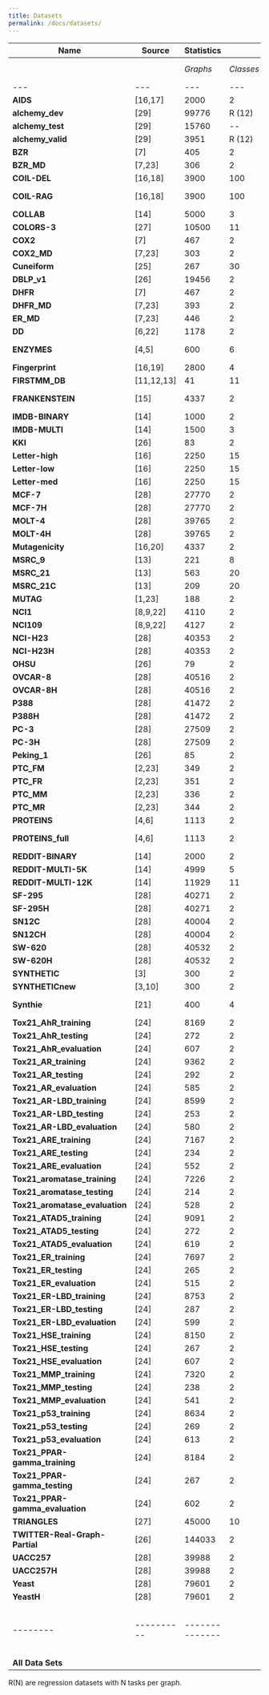 ```yaml
---
title: Datasets
permalink: /docs/datasets/
---
```



| **Name** | **Source** | **Statistics** ||| **Labels/Attributes** ||||| **Download (ZIP)** |
| --- |--- | --- |---|---| ---|  ---|  ---|  ---|  ---|  ---| 
|         |          |*Graphs*|*Classes*|*Avg. Nodes*|*Avg. Edges*|*Node Labels*|*Edge Labels*|*Node Attr.*|*Edge Attr.*|
| --- |--- | --- |---|---| ---|  ---| :-:| :-: | :-: | --- |
|**AIDS**|[16,17]| 2000 |2|15.69|16.20|+|+|+ (4)|--|[AIDS](https://ls11-www.cs.tu-dortmund.de/people/morris/graphkerneldatasets/AIDS.zip)|
|**alchemy_dev**|[29]| 99776 |R (12)|9.71|10.02|+|+|--|--|[alchemy_dev](https://ls11-www.cs.tu-dortmund.de/people/morris/graphkerneldatasets/alchemy_dev.zip)|
|**alchemy_test**|[29]| 15760 |--|11.25|11.76|+|+|--|--|[alchemy_test](https://ls11-www.cs.tu-dortmund.de/people/morris/graphkerneldatasets/alchemy_test.zip)|
|**alchemy_valid**|[29]| 3951 |R (12)|11.25        |11.77      |+|+|--|--|[alchemy_valid](https://ls11-www.cs.tu-dortmund.de/people/morris/graphkerneldatasets/alchemy_valid.zip)|
|**BZR**|[7]| 405 |2|35.75|38.36|+|--|+ (3)|--|[BZR](https://ls11-www.cs.tu-dortmund.de/people/morris/graphkerneldatasets/BZR.zip)|
|**BZR_MD**|[7,23]| 306 |2|21.30|225.06|+|+|--|+ (1)|[BZR_MD](https://ls11-www.cs.tu-dortmund.de/people/morris/graphkerneldatasets/BZR_MD.zip)|
|**COIL-DEL**|[16,18]| 3900 |100| 21.54 | 54.24 |--|+|+ (2)|--|[COIL-DEL](https://ls11-www.cs.tu-dortmund.de/people/morris/graphkerneldatasets/COIL-DEL.zip)|
|**COIL-RAG**|[16,18]| 3900 |100| 3.01 | 3.02 |--|--|+ (64)|+ (1)|[COIL-RAG](https://ls11-www.cs.tu-dortmund.de/people/morris/graphkerneldatasets/COIL-RAG.zip)|
|**COLLAB**|[14]| 5000 |3|74.49 | 2457.78|--|--|--|--|[COLLAB](https://ls11-www.cs.tu-dortmund.de/people/morris/graphkerneldatasets/COLLAB.zip)|
|**COLORS-3**|[27]|10500|11|61.31|91.03|--|--|+ (4)|--|[COLORS-3](https://ls11-www.cs.tu-dortmund.de/people/morris/graphkerneldatasets/COLORS-3.zip)|
|**COX2**|[7]| 467 |2|41.22 |43.45|+|--|+ (3)|--|[COX2](https://ls11-www.cs.tu-dortmund.de/people/morris/graphkerneldatasets/COX2.zip)|
|**COX2_MD**|[7,23]| 303 |2|26.28|335.12|+|+|--|+ (1)|[COX2_MD](https://ls11-www.cs.tu-dortmund.de/people/morris/graphkerneldatasets/COX2_MD.zip)|
|**Cuneiform**|[25]| 267 |30|21.27|44.80|+|+|+ (3)|+ (2)|[Cuneiform](https://ls11-www.cs.tu-dortmund.de/people/morris/graphkerneldatasets/Cuneiform.zip)|
|**DBLP_v1**|[26]|19456|2 |10.48|19.65|+|+|--|--|[DBLP_v1](https://ls11-www.cs.tu-dortmund.de/people/morris/graphkerneldatasets/DBLP_v1.zip)|
|**DHFR**|[7]| 467 |2|42.43|44.54|+|--|+ (3)|--|[DHFR](https://ls11-www.cs.tu-dortmund.de/people/morris/graphkerneldatasets/DHFR.zip)|
|**DHFR_MD**|[7,23]| 393 |2|23.87| 283.01|+|+|--|+ (1)|[DHFR_MD](https://ls11-www.cs.tu-dortmund.de/people/morris/graphkerneldatasets/DHFR_MD.zip)|
|**ER_MD**|[7,23]| 446 |2| 21.33| 234.85 | +|+|--|+ (1)|[ER_MD](https://ls11-www.cs.tu-dortmund.de/people/morris/graphkerneldatasets/ER_MD.zip)|
|**DD**|[6,22]| 1178 |2|284.32| 715.66|+|--|--|--|[DD](https://ls11-www.cs.tu-dortmund.de/people/morris/graphkerneldatasets/DD.zip)|
|**ENZYMES**|[4,5]| 600 |6|32.63 | 62.14|+|--|+ (18)|--|[ENZYMES](https://ls11-www.cs.tu-dortmund.de/people/morris/graphkerneldatasets/ENZYMES.zip)|
|**Fingerprint**|[16,19]| 2800 |4|5.42 | 4.42|--|--|+ (2)|+ (2)|[Fingerprint](https://ls11-www.cs.tu-dortmund.de/people/morris/graphkerneldatasets/Fingerprint.zip)|
|**FIRSTMM_DB**|[11,12,13]| 41 |11|1377.27| 3074.10|+|--|+ (1) |+ (2)|[FIRSTMM_DB](https://ls11-www.cs.tu-dortmund.de/people/morris/graphkerneldatasets/FIRSTMM_DB.zip)|
|**FRANKENSTEIN**|[15]| 4337 | 2 |16.90| 17.88 |--|--|+ (780) |--|[FRANKENSTEIN](https://ls11-www.cs.tu-dortmund.de/people/morris/graphkerneldatasets/FRANKENSTEIN.zip)|
|**IMDB-BINARY**|[14]| 1000 |2| 19.77 | 96.53 |--|--|--|--|[IMDB-BINARY](https://ls11-www.cs.tu-dortmund.de/people/morris/graphkerneldatasets/IMDB-BINARY.zip)|
|**IMDB-MULTI**|[14]| 1500 |3| 13.00 | 65.94 |--|--|--|--|[IMDB-MULTI](https://ls11-www.cs.tu-dortmund.de/people/morris/graphkerneldatasets/IMDB-MULTI.zip)|
|**KKI**|[26]|83|2 |26.96|48.42|+|--|--|--|[KKI](https://ls11-www.cs.tu-dortmund.de/people/morris/graphkerneldatasets/KKI.zip)|
|**Letter-high**|[16]| 2250 |15| 4.67 |4.50 |--|--|+ (2)|--|[Letter-high](https://ls11-www.cs.tu-dortmund.de/people/morris/graphkerneldatasets/Letter-high.zip)|
|**Letter-low**|[16]| 2250 |15| 4.68 |3.13 |--|--|+ (2)|--|[Letter-low](https://ls11-www.cs.tu-dortmund.de/people/morris/graphkerneldatasets/Letter-low.zip)|
|**Letter-med**|[16]| 2250 |15| 4.67 |4.50 |--|--|+ (2)|--|[Letter-med](https://ls11-www.cs.tu-dortmund.de/people/morris/graphkerneldatasets/Letter-med.zip)|
|**MCF-7**|[28]| 27770 |2|26.39| 28.52 |+|+|--|--|[MCF-7](https://ls11-www.cs.tu-dortmund.de/people/morris/graphkerneldatasets/MCF-7.zip)|
|**MCF-7H**|[28]| 27770 |2|47.30| 49.43 |+|+|--|--|[MCF-7H](https://ls11-www.cs.tu-dortmund.de/people/morris/graphkerneldatasets/MCF-7H.zip)|
|**MOLT-4**|[28]| 39765 |2|26.09| 28.13 |+|+|--|--|[MOLT-4](https://ls11-www.cs.tu-dortmund.de/people/morris/graphkerneldatasets/MOLT-4.zip)|
|**MOLT-4H**|[28]| 39765 |2|46.70| 48.73 |+|+|--|--|[MOLT-4H](https://ls11-www.cs.tu-dortmund.de/people/morris/graphkerneldatasets/MOLT-4H.zip)|
|**Mutagenicity**|[16,20]| 4337 |2| 30.32 | 30.77 |+|+|--|--|[Mutagenicity](https://ls11-www.cs.tu-dortmund.de/people/morris/graphkerneldatasets/Mutagenicity.zip)|
|**MSRC_9**|[13]| 221 |8|40.58| 97.94 |+|--|--|--|[MSRC_9](https://ls11-www.cs.tu-dortmund.de/people/morris/graphkerneldatasets/MSRC_9.zip)|
|**MSRC_21**|[13]| 563 |20|77.52|198.32|+|--|--|--|[MSRC_21](https://ls11-www.cs.tu-dortmund.de/people/morris/graphkerneldatasets/MSRC_21.zip)|
|**MSRC_21C**|[13]| 209 |20|40.28 | 96.60|+|--|--|--|[MSRC_21C](https://ls11-www.cs.tu-dortmund.de/people/morris/graphkerneldatasets/MSRC_21C.zip)|
|**MUTAG**|[1,23]| 188 |2|17.93|19.79|+|+|--|--|[MUTAG](https://ls11-www.cs.tu-dortmund.de/people/morris/graphkerneldatasets/MUTAG.zip)|
|**NCI1**|[8,9,22]| 4110 |2|29.87|32.30|+|--|--|--|[NCI1](https://ls11-www.cs.tu-dortmund.de/people/morris/graphkerneldatasets/NCI1.zip)|
|**NCI109**|[8,9,22]| 4127 |2|29.68| 32.13 |+|--|--|--|[NCI109](https://ls11-www.cs.tu-dortmund.de/people/morris/graphkerneldatasets/NCI109.zip)|
|**NCI-H23**|[28]| 40353 |2|26.07| 28.10 |+|+|--|--|[NCI-H23](https://ls11-www.cs.tu-dortmund.de/people/morris/graphkerneldatasets/NCI-H23.zip-H23)|
|**NCI-H23H**|[28]| 40353 |2|46.67| 48.69 |+|+|--|--|[NCI-H23H](https://ls11-www.cs.tu-dortmund.de/people/morris/graphkerneldatasets/NCI-H23H.zip-H23H)|
|**OHSU**|[26]|79|2 |82.01|199.66|+|--|--|--|[OHSU](https://ls11-www.cs.tu-dortmund.de/people/morris/graphkerneldatasets/OHSU.zip)|
|**OVCAR-8**|[28]| 40516 |2|26.07| 28.10 |+|+|--|--|[OVCAR-8](https://ls11-www.cs.tu-dortmund.de/people/morris/graphkerneldatasets/OVCAR-8.zip-8)|
|**OVCAR-8H**|[28]| 40516 |2|46.67| 48.70 |+|+|--|--|[OVCAR-8H](https://ls11-www.cs.tu-dortmund.de/people/morris/graphkerneldatasets/OVCAR-8H.zip-8H)|
|**P388**|[28]| 41472 |2|22.11| 23.55 |+|+|--|--|[P388](https://ls11-www.cs.tu-dortmund.de/people/morris/graphkerneldatasets/P388.zip)|
|**P388H**|[28]| 41472 |2|40.44| 41.88 |+|+|--|--|[P388H](https://ls11-www.cs.tu-dortmund.de/people/morris/graphkerneldatasets/P388H.zip)|
|**PC-3**|[28]| 27509 |2|26.35| 28.49 |+|+|--|--|[PC-3](https://ls11-www.cs.tu-dortmund.de/people/morris/graphkerneldatasets/PC-3.zip)|
|**PC-3H**|[28]| 27509 |2|47.19| 49.32 |+|+|--|--|[PC-3H](https://ls11-www.cs.tu-dortmund.de/people/morris/graphkerneldatasets/PC-3H.zip)|
|**Peking_1**|[26]|85|2 |39.31|77.35|+|--|--|--|[Peking_1](https://ls11-www.cs.tu-dortmund.de/people/morris/graphkerneldatasets/Peking_1.zip)|
|**PTC_FM**|[2,23]| 349 |2|14.11|14.48|+|+|--|--|[PTC_FM](https://ls11-www.cs.tu-dortmund.de/people/morris/graphkerneldatasets/PTC_FM.zip)|
|**PTC_FR**|[2,23]| 351 |2|14.56| 15.00|+|+|--|--|[PTC_FR](https://ls11-www.cs.tu-dortmund.de/people/morris/graphkerneldatasets/PTC_FR.zip)|
|**PTC_MM**|[2,23]| 336 |2|13.97 | 14.32|+|+|--|--|[PTC_MM](https://ls11-www.cs.tu-dortmund.de/people/morris/graphkerneldatasets/PTC_MM.zip)|
|**PTC_MR**|[2,23]| 344 |2|14.29| 14.69|+|+|--|--|[PTC_MR](https://ls11-www.cs.tu-dortmund.de/people/morris/graphkerneldatasets/PTC_MR.zip)|
|**PROTEINS**|[4,6]| 1113 |2|39.06|72.82|+|--|+ (1)|--|[PROTEINS](https://ls11-www.cs.tu-dortmund.de/people/morris/graphkerneldatasets/PROTEINS.zip)|
|**PROTEINS_full**|[4,6]| 1113 |2|39.06|72.82|+|--|+ (29)|--|[PROTEINS_full](https://ls11-www.cs.tu-dortmund.de/people/morris/graphkerneldatasets/PROTEINS_full.zip)|
|**REDDIT-BINARY**|[14]| 2000 |2| 429.63| 497.75 |--|--|--|--|[REDDIT-BINARY](https://ls11-www.cs.tu-dortmund.de/people/morris/graphkerneldatasets/REDDIT-BINARY.zip)|
|**REDDIT-MULTI-5K**|[14]| 4999 | 5 |508.52 | 594.87 |--|--|--|--|[REDDIT-MULTI-5K](https://ls11-www.cs.tu-dortmund.de/people/morris/graphkerneldatasets/REDDIT-MULTI-5K.zip)|
|**REDDIT-MULTI-12K**|[14]| 11929 | 11 | 391.41 | 456.89 |--|--|--|--|[REDDIT-MULTI-12K](https://ls11-www.cs.tu-dortmund.de/people/morris/graphkerneldatasets/REDDIT-MULTI-12K.zip)|
|**SF-295**|[28]| 40271 |2|26.06| 28.08 |+|+|--|--|[SF-295](https://ls11-www.cs.tu-dortmund.de/people/morris/graphkerneldatasets/SF-295.zip)|
|**SF-295H**|[28]| 40271 |2|46.65| 48.68 |+|+|--|--|[SF-295H](https://ls11-www.cs.tu-dortmund.de/people/morris/graphkerneldatasets/SF-295H.zip)|
|**SN12C**|[28]| 40004 |2|26.08| 28.11 |+|+|--|--|[SN12C](https://ls11-www.cs.tu-dortmund.de/people/morris/graphkerneldatasets/SN12C.zip)|
|**SN12CH**|[28]| 40004 |2|46.69| 48.71 |+|+|--|--|[SN12CH](https://ls11-www.cs.tu-dortmund.de/people/morris/graphkerneldatasets/SN12CH.zip)|
|**SW-620**|[28]| 40532 |2|26.05| 28.08 |+|+|--|--|[SW-620](https://ls11-www.cs.tu-dortmund.de/people/morris/graphkerneldatasets/SW-620.zip)|
|**SW-620H**|[28]| 40532 |2|46.62| 48.65 |+|+|--|--|[SW-620H](https://ls11-www.cs.tu-dortmund.de/people/morris/graphkerneldatasets/SW-620H.zip)|
|**SYNTHETIC**|[3]| 300 |2|100.00| 196.00|--|--|+ (1)|--|[SYNTHETIC](https://ls11-www.cs.tu-dortmund.de/people/morris/graphkerneldatasets/SYNTHETIC.zip)|
|**SYNTHETICnew**|[3,10]| 300 |2|100.00| 196.25|--|--|+ (1)|--|[SYNTHETICnew](https://ls11-www.cs.tu-dortmund.de/people/morris/graphkerneldatasets/SYNTHETICnew.zip)|
|**Synthie**|[21]| 400 |4|95.00| 172.93|--|--|+ (15)|--|[Synthie](https://ls11-www.cs.tu-dortmund.de/people/morris/graphkerneldatasets/Synthie.zip)|
|**Tox21_AhR_training**|[24]|8169|2 |18.09|18.50|+|+|--|--|[Tox21_AhR_training](https://ls11-www.cs.tu-dortmund.de/people/morris/graphkerneldatasets/Tox21_AhR_training.zip)|
|**Tox21_AhR_testing**|[24]|272|2 |22.13|23.05|+|+|--|--|[Tox21_AhR_testing](https://ls11-www.cs.tu-dortmund.de/people/morris/graphkerneldatasets/Tox21_AhR_testing.zip)|
|**Tox21_AhR_evaluation**|[24]|607|2 |17.64|18.06|+|+|--|--|[Tox21_AhR_evaluation](https://ls11-www.cs.tu-dortmund.de/people/morris/graphkerneldatasets/Tox21_AhR_evaluation.zip)|
|**Tox21_AR_training**|[24]|9362|2 |18.39|18.84|+|+|--|--|[Tox21_AR_training](https://ls11-www.cs.tu-dortmund.de/people/morris/graphkerneldatasets/Tox21_AR_training.zip)|
|**Tox21_AR_testing**|[24]|292|2 |22.35|23.32|+|+|--|--|[Tox21_AR_testing](https://ls11-www.cs.tu-dortmund.de/people/morris/graphkerneldatasets/Tox21_AR_testing.zip)|
|**Tox21_AR_evaluation**|[24]|585|2 |17.99|18.45|+|+|--|--|[Tox21_AR_evaluation](https://ls11-www.cs.tu-dortmund.de/people/morris/graphkerneldatasets/Tox21_AR_evaluation.zip)|
|**Tox21_AR-LBD_training**|[24]|8599|2 |17.77|18.16|+|+|--|--|[Tox21_AR-LBD_training](https://ls11-www.cs.tu-dortmund.de/people/morris/graphkerneldatasets/Tox21_AR-LBD_training.zip)|
|**Tox21_AR-LBD_testing**|[24]|253|2 |21.85|22.73|+|+|--|--|[Tox21_AR-LBD_testing](https://ls11-www.cs.tu-dortmund.de/people/morris/graphkerneldatasets/Tox21_AR-LBD_testing.zip)|
|**Tox21_AR-LBD_evaluation**|[24]|580|2 |17.09|17.42|+|+|--|--|[Tox21_AR-LBD_evaluation](https://ls11-www.cs.tu-dortmund.de/people/morris/graphkerneldatasets/Tox21_AR-LBD_evaluation.zip)|
|**Tox21_ARE_training**|[24]|7167|2 |16.28|16.52|+|+|--|--|[Tox21_ARE_training](https://ls11-www.cs.tu-dortmund.de/people/morris/graphkerneldatasets/Tox21_ARE_training.zip)|
|**Tox21_ARE_testing**|[24]|234|2 |21.99|22.91|+|+|--|--|[Tox21_ARE_testing](https://ls11-www.cs.tu-dortmund.de/people/morris/graphkerneldatasets/Tox21_ARE_testing.zip)|
|**Tox21_ARE_evaluation**|[24]|552|2 |17.01|17.33|+|+|--|--|[Tox21_ARE_evaluation](https://ls11-www.cs.tu-dortmund.de/people/morris/graphkerneldatasets/Tox21_ARE_evaluation.zip)|
|**Tox21_aromatase_training**|[24]|7226|2 |17.50|17.79|+|+|--|--|[Tox21_aromatase_training](https://ls11-www.cs.tu-dortmund.de/people/morris/graphkerneldatasets/Tox21_aromatase_training.zip)|
|**Tox21_aromatase_testing**|[24]|214|2 |21.65|22.36|+|+|--|--|[Tox21_aromatase_testing](https://ls11-www.cs.tu-dortmund.de/people/morris/graphkerneldatasets/Tox21_aromatase_testing.zip)|
|**Tox21_aromatase_evaluation**|[24]|528|2 |16.74|16.99|+|+|--|--|[Tox21_aromatase_evaluation](https://ls11-www.cs.tu-dortmund.de/people/morris/graphkerneldatasets/Tox21_aromatase_evaluation.zip)|
|**Tox21_ATAD5_training**|[24]|9091|2 |17.89|18.30|+|+|--|--|[Tox21_ATAD5_training](https://ls11-www.cs.tu-dortmund.de/people/morris/graphkerneldatasets/Tox21_ATAD5_training.zip)|
|**Tox21_ATAD5_testing**|[24]|272|2 |21.99|22.89|+|+|--|--|[Tox21_ATAD5_testing](https://ls11-www.cs.tu-dortmund.de/people/morris/graphkerneldatasets/Tox21_ATAD5_testing.zip)|
|**Tox21_ATAD5_evaluation**|[24]|619|2 |17.68|18.11|+|+|--|--|[Tox21_ATAD5_evaluation](https://ls11-www.cs.tu-dortmund.de/people/morris/graphkerneldatasets/Tox21_ATAD5_evaluation.zip)|
|**Tox21_ER_training**|[24]|7697|2 |17.58|17.94|+|+|--|--|[Tox21_ER_training](https://ls11-www.cs.tu-dortmund.de/people/morris/graphkerneldatasets/Tox21_ER_training.zip)|
|**Tox21_ER_testing**|[24]|265|2 |22.16|23.13|+|+|--|--|[Tox21_ER_testing](https://ls11-www.cs.tu-dortmund.de/people/morris/graphkerneldatasets/Tox21_ER_testing.zip)|
|**Tox21_ER_evaluation**|[24]|515|2 |17.66|18.10|+|+|--|--|[Tox21_ER_evaluation](https://ls11-www.cs.tu-dortmund.de/people/morris/graphkerneldatasets/Tox21_ER_evaluation.zip)|
|**Tox21_ER-LBD_training**|[24]|8753|2 |18.06|18.47|+|+|--|--|[Tox21_ER-LBD_training](https://ls11-www.cs.tu-dortmund.de/people/morris/graphkerneldatasets/Tox21_ER-LBD_training.zip)|
|**Tox21_ER-LBD_testing**|[24]|287|2 |22.28|23.23|+|+|--|--|[Tox21_ER-LBD_testing](https://ls11-www.cs.tu-dortmund.de/people/morris/graphkerneldatasets/Tox21_ER-LBD_testing.zip)|
|**Tox21_ER-LBD_evaluation**|[24]|599|2 |17.75|18.17|+|+|--|--|[Tox21_ER-LBD_evaluation](https://ls11-www.cs.tu-dortmund.de/people/morris/graphkerneldatasets/Tox21_ER-LBD_evaluation.zip)|
|**Tox21_HSE_training**|[24]|8150|2 |16.72|17.04|+|+|--|--|[Tox21_HSE_training](https://ls11-www.cs.tu-dortmund.de/people/morris/graphkerneldatasets/Tox21_HSE_training.zip)|
|**Tox21_HSE_testing**|[24]|267|2 |22.07|23.00|+|+|--|--|[Tox21_HSE_testing](https://ls11-www.cs.tu-dortmund.de/people/morris/graphkerneldatasets/Tox21_HSE_testing.zip)|
|**Tox21_HSE_evaluation**|[24]|607|2 |17.61|18.01|+|+|--|--|[Tox21_HSE_evaluation](https://ls11-www.cs.tu-dortmund.de/people/morris/graphkerneldatasets/Tox21_HSE_evaluation.zip)|
|**Tox21_MMP_training**|[24]|7320|2 |17.49|17.83|+|+|--|--|[Tox21_MMP_training](https://ls11-www.cs.tu-dortmund.de/people/morris/graphkerneldatasets/Tox21_MMP_training.zip)|
|**Tox21_MMP_testing**|[24]|238|2 |21.68|22.55|+|+|--|--|[Tox21_MMP_testing](https://ls11-www.cs.tu-dortmund.de/people/morris/graphkerneldatasets/Tox21_MMP_testing.zip)|
|**Tox21_MMP_evaluation**|[24]|541|2 |16.67|16.88|+|+|--|--|[Tox21_MMP_evaluation](https://ls11-www.cs.tu-dortmund.de/people/morris/graphkerneldatasets/Tox21_MMP_evaluation.zip)|
|**Tox21_p53_training**|[24]|8634|2 |17.79|18.19|+|+|--|--|[Tox21_p53_training](https://ls11-www.cs.tu-dortmund.de/people/morris/graphkerneldatasets/Tox21_p53_training.zip)|
|**Tox21_p53_testing**|[24]|269|2 |22.14|23.04|+|+|--|--|[Tox21_p53_testing](https://ls11-www.cs.tu-dortmund.de/people/morris/graphkerneldatasets/Tox21_p53_testing.zip)|
|**Tox21_p53_evaluation**|[24]|613|2 |17.34|17.72|+|+|--|--|[Tox21_p53_evaluation](https://ls11-www.cs.tu-dortmund.de/people/morris/graphkerneldatasets/Tox21_p53_evaluation.zip)|
|**Tox21_PPAR-gamma_training**|[24]|8184|2 |17.23|17.55|+|+|--|--|[Tox21_PPAR-gamma_training](https://ls11-www.cs.tu-dortmund.de/people/morris/graphkerneldatasets/Tox21_PPAR-gamma_training.zip)|
|**Tox21_PPAR-gamma_testing**|[24]|267|2 |22.04|22.93|+|+|--|--|[Tox21_PPAR-gamma_testing](https://ls11-www.cs.tu-dortmund.de/people/morris/graphkerneldatasets/Tox21_PPAR-gamma_testing.zip)|
|**Tox21_PPAR-gamma_evaluation**|[24]|602|2 |17.38|17.77|+|+|--|--|[Tox21_PPAR-gamma_evaluation](https://ls11-www.cs.tu-dortmund.de/people/morris/graphkerneldatasets/Tox21_PPAR-gamma_evaluation.zip)|
|**TRIANGLES**|[27]|45000|10|20.85|32.74|--|--|--|--|[TRIANGLES](https://ls11-www.cs.tu-dortmund.de/people/morris/graphkerneldatasets/TRIANGLES.zip)|
|**TWITTER-Real-Graph-Partial**|[26]|144033|2 |4.03|4.98|+|--|--|+ (1)|[TWITTER-Real-Graph-Partial](https://ls11-www.cs.tu-dortmund.de/people/morris/graphkerneldatasets/TWITTER-Real-Graph-Partial.zip)|
|**UACC257**|[28]| 39988 |2|26.09| 28.12 |+|+|--|--|[UACC257](https://ls11-www.cs.tu-dortmund.de/people/morris/graphkerneldatasets/UACC257.zip)|
|**UACC257H**|[28]| 39988 |2|46.68| 48.71 |+|+|--|--|[UACC257H](https://ls11-www.cs.tu-dortmund.de/people/morris/graphkerneldatasets/UACC257H.zip)|
|**Yeast**|[28]| 79601 |2|21.54| 22.84 |+|+|--|--|[Yeast](https://ls11-www.cs.tu-dortmund.de/people/morris/graphkerneldatasets/Yeast.zip)|
|**YeastH**|[28]| 79601 |2|39.44| 40.74 |+|+|--|--|[YeastH](https://ls11-www.cs.tu-dortmund.de/people/morris/graphkerneldatasets/YeastH.zip)|
| -------- | ---------- | -------------- ||| --------------------- ||| ------------------ |
**All Data Sets** | |||||||||[All](https://ls11-www.cs.tu-dortmund.de/people/morris/graphkerneldatasets/DS_all.zip)|



R(N) are regression datasets with N tasks per graph.

